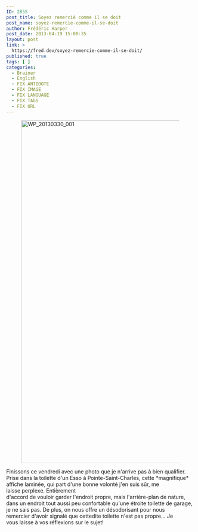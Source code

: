 ```yaml
---
ID: 2855
post_title: Soyez remercié comme il se doit
post_name: soyez-remercie-comme-il-se-doit
author: Frédéric Harper
post_date: 2013-04-19 15:00:35
layout: post
link: >
  https://fred.dev/soyez-remercie-comme-il-se-doit/
published: true
tags: [ ]
categories:
  - Brainer
  - English
  - FIX ANTIDOTE
  - FIX IMAGE
  - FIX LANGUAGE
  - FIX TAGS
  - FIX URL
---
```

<figure><img alt="WP_20130330_001" src="http://fred.dev/wp-content/uploads/2013/04/WP_20130330_001.jpg" width="1632" height="918" /></figure>
Finissons ce vendredi avec une photo que je n'arrive pas à bien qualifier. Prise dans la toilette d'un Esso à Pointe-Saint-Charles, cette *magnifique* affiche laminée, qui part d'une bonne volonté j'en suis sûr, me laisse perplexe. Entièrement d'accord de vouloir garder l'endroit propre, mais l'arrière-plan de nature, dans un endroit tout aussi peu confortable qu'une étroite toilette de garage, je ne sais pas. De plus, on nous offre un désodorisant pour nous remercier d'avoir signalé que cettedite toilette n'est pas propre... Je vous laisse à vos réflexions sur le sujet!